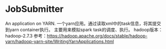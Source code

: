 # JobSubmitter
An application on YARN.
一个yarn应用。通过读取xml中的task信息，将其提交到yarn container执行。
主要用来模拟spark task的调度、执行。
hadoop版本：hadoop-2.7.3
参考：https://hadoop.apache.org/docs/stable/hadoop-yarn/hadoop-yarn-site/WritingYarnApplications.html
